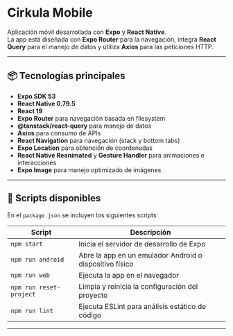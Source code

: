 # Cirkula Mobile

Aplicación móvil desarrollada con **Expo** y **React Native**.  
La app está diseñada con **Expo Router** para la navegación, integra **React Query** para el manejo de datos y utiliza **Axios** para las peticiones HTTP.  

---

## 📦 Tecnologías principales

- **Expo SDK 53**
- **React Native 0.79.5**
- **React 19**
- **Expo Router** para navegación basada en filesystem
- **@tanstack/react-query** para manejo de datos
- **Axios** para consumo de APIs
- **React Navigation** para navegación (stack y bottom tabs)
- **Expo Location** para obtención de coordenadas
- **React Native Reanimated** y **Gesture Handler** para animaciones e interacciones
- **Expo Image** para manejo optimizado de imágenes

---

## 🚀 Scripts disponibles

En el `package.json` se incluyen los siguientes scripts:

| Script           | Descripción |
|------------------|-------------|
| `npm start`      | Inicia el servidor de desarrollo de Expo |
| `npm run android`| Abre la app en un emulador Android o dispositivo físico |
| `npm run web`    | Ejecuta la app en el navegador |
| `npm run reset-project` | Limpia y reinicia la configuración del proyecto |
| `npm run lint`   | Ejecuta ESLint para análisis estático de código |

---



